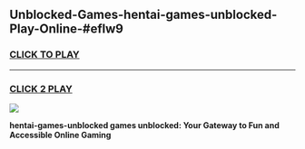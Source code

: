 
## Unblocked-Games-hentai-games-unblocked-Play-Online-#eflw9
<h3>
<a href="https://premium.freeplayer.one?title=hentai-games-unblocked&ref=27F">CLICK TO PLAY</a></h3>
<hr>

<h3>
<a href="https://premium.freeplayer.one?title=hentai-games-unblocked&ref=27F">CLICK 2 PLAY</a>
  
</h3>

<a href="https://premium.freeplayer.one?title=hentai-games-unblocked&ref=27F"><img src="https://clearcache.store/games.png"></a>


**hentai-games-unblocked games unblocked: Your Gateway to Fun and Accessible Online Gaming**
